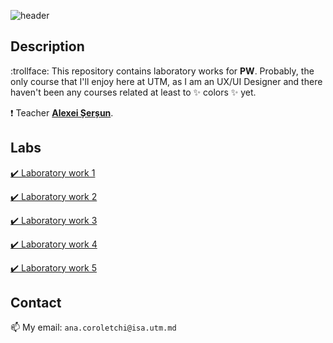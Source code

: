 ![header](https://capsule-render.vercel.app/api?type=waving&color=gradient&height=300&section=header&text=Web%20Programming&fontSize=90&animation=fadeIn&fontAlignY=38&desc=Corolețchi%20Ana%20FAF%20203)

 
## Description

:trollface:  This repository contains laboratory works for **PW**. Probably, the only course that I'll enjoy here at UTM, as I am an UX/UI Designer and there haven't been any courses related at least to :sparkles: colors :sparkles: yet.

:exclamation:  Teacher [**Alexei Șerșun**](https://github.com/alexeisersun).

## Labs

[:heavy_check_mark: Laboratory work 1](https://github.com/Gumball007/PW-labs/tree/main/lab1)

[:heavy_check_mark: Laboratory work 2](https://github.com/Gumball007/PW-labs/tree/main/lab2)

[:heavy_check_mark: Laboratory work 3](https://github.com/Gumball007/PW-labs/tree/main/lab3)

[:heavy_check_mark: Laboratory work 4](https://github.com/Gumball007/PW-labs/tree/main/lab4)

[:heavy_check_mark: Laboratory work 5](https://github.com/Gumball007/PW-labs/tree/main/lab5)

## Contact

:mailbox:  My email: `ana.coroletchi@isa.utm.md`
